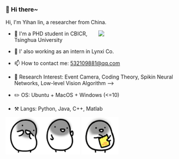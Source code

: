 ### 👋 Hi there~




Hi, I'm Yihan lin, a researcher from China.

[<img align="right" width="50%" src="https://github-readme-stats.vercel.app/api?username=lyh983012&show_icons=true">](https://metrics.lecoq.io/lyh983012?template=classic)

- 🏫 I'm a PHD student in  CBICR, Tsinghua University
- 🏫 I' also working as an intern in Lynxi Co. 
- 📫 How to contact me: 532109881@qq.com
- 🔭 Research Interest: Event Camera, Coding Theory, Spikin Neural Networks, Low-level Vision Algorithm
-->


- ✏️ OS: Ubuntu + MacOS + Windows (<=10)
- ⚒️ Langs: Python, Java, C++, Matlab

<img align="left" width="20%" src="./test.gif" alt="show" />
<img align="centre" width="20%" src="./test2.gif" alt="show" />
<img align="centre" width="20%" src="./test4.gif" alt="show" />
